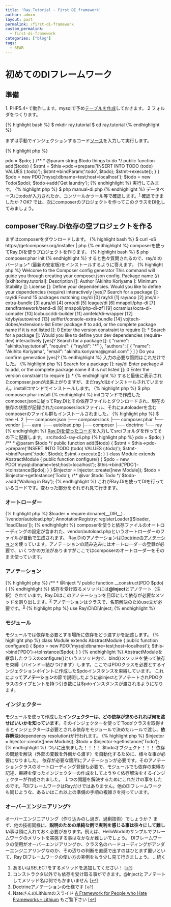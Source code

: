 ```yaml
---
title: 'Ray.Tutorial - First DI framework'
author: admin
layout: post
permalink: /first-di-framework
custom_permalink:
  - first-di-framework
categories: ["blog"]
tags:
  - BEAR
---
```

<h1>初めてのDIフレームワーク</h1>
<h2>準備</h2>
 1. PHP5.4+で動作します。mysqlで予め<a href="https://github.com/koriym/Ray.Tutorial/blob/master/doc/todo.sql">テーブルを作成</a>しておきます。
 2 フォルダをつくります。

{% highlight bash %}
$ mkdir ray.tutorial
$ cd ray.tutorial
{% endhighlight %}

まずは手動でインジェクションするコード<a href="https://github.com/koriym/Ray.Tutorial/blob/develop/src/todo2-manual-injection.php">ソース</a>を入力して実行します。

{% highlight php %}
<?php
class Todo
{
    /**
     * @var PDO
     */
    private $pdo;

    /**
     * @param PDO $pdo
     */
    public function __construct(PDO $pdo)
    {
        $this->pdo = $pdo;
    }

    /**
     * @param string $todo things to do
     */
    public function add($todo)
    {
        $stmt = $this->pdo->prepare('INSERT INTO TODO (todo) VALUES (:todo)');
        $stmt->bindParam(':todo', $todo);
        $stmt->execute();
    }
}
$pdo = new PDO('mysql:dbname=test;host=localhost');
$todo = new Todo($pdo);
$todo->add('Get laundry');
{% endhighlight %}

実行してみます。

{% highlight php %}
$ php manual-di.php
{% endhighlight %}

データベースにtodoが入力されたか、コンソールかツール等で確認します。<sup><a href="#footnote_0_2143" id="identifier_0_2143" class="footnote-link footnote-identifier-link" title="あるいはSELECTをするメソッドを追加してください！">1</a></sup>
確認できましたか？OK?
では、次にcomposerのプロジェクトを作ってこのクラスをDI化してみましょう。
<h2>composerでRay.Di依存の空プロジェクトを作る</h2>
まずはcomposerをダウンロードします。

{% highlight bash %}
$ curl -sS https://getcomposer.org/installer | php
{% endhighlight %}

composerを使ってRay.Diを使うプロジェクトを作ります。

{% highlight bash %}
$ php composer.phar init
{% endhighlight %}

すると色々質問されるので、ray/diのバージョン* (最新の安定板)をインストールするように答えます。

{% highlight php %}
  Welcome to the Composer config generator
This command will guide you through creating your composer.json config.
Package name (<vendor>/<name>) [akihito/ray.tutorial]:
Description []:
Author [Akihito Koriyama <akihito .koriyama@gmail.com>]:
Minimum Stability []:
License []:
Define your dependencies.
Would you like to define your dependencies (require) interactively [yes]?
Search for a package []: ray/di
Found 15 packages matching ray/di
   [0] ray/di
   [1] ray/aop
   [2] jms/di-extra-bundle
   [3] aura/di
   [4] orno/di
   [5] league/di
   [6] mnapoli/php-di
   [7] zendframework/zend-di
   [8] mnapoli/php-di-zf1
   [9] ocramius/ocra-di-compiler
  [10] lcobucci/di-builder
  [11] aimfeld/di-wrapper
  [12] kdyby/autowired
  [13] seiffert/console-extra-bundle
  [14] vojtech-dobes/extensions-list
Enter package # to add, or the complete package name if it is not listed []: 0
Enter the version constraint to require []: *
Search for a package []:
Would you like to define your dev dependencies (require-dev) interactively [yes]?
Search for a package []:
{
    "name": "akihito/ray.tutorial",
    "require": {
        "ray/di": "*"
    },
    "authors": [
        {
            "name": "Akihito Koriyama",
            "email": "akihito.koriyama@gmail.com"
        }
    ]
}
Do you confirm generation [yes]?
</akihito></name></vendor>
{% endhighlight %}

入力の必要な質問はこれだけでした。

{% highlight php %}
Search for a package []: ray/di
Enter package # to add, or the complete package name if it is not listed []: 0
Enter the version constraint to require []: *
{% endhighlight %}

すると最後に表示されたcomposer.jsonが出来上がりますが、まだray/diはインストールされていません。installコマンドでインストールします。

{% highlight php %}
$ php composer.phar install
{% endhighlight %}

initコマンドで作成したcomposer.jsonに従ってRay.Diとその依存ファイルとダウンロードされ、現在の依存の状態が記録されたcomposer.lockファイル、それにautoloaderを含むcomposerのファイル群もインストールされました。

{% highlight php %}
$ tree -L 2
├── composer.json
├── composer.lock
├── composer.phar
└── vendor
    ├── aura
    ├── autoload.php
    ├── composer
    ├── doctrine
    └── ray
{% endhighlight %}

<a href="https://github.com/koriym/Ray.Tutorial/blob/develop/src/todo3-ray-di.php">Ray.Diを使ったコード</a>を入力してsrc/フォルダを作ってその下に配置します。
src/todo3-ray-di.php

{% highlight php %}
<?php
use Doctrine\Common\Annotations\AnnotationRegistry;
use Ray\Di\AbstractModule;
use Ray\Di\Injector;
use Ray\Di\Di\Inject;
use Ray\Di\Di\Named;
$loader = require dirname(__DIR__) . '/vendor/autoload.php';
AnnotationRegistry::registerLoader([$loader, 'loadClass']);
class Todo
{
    private $pdo;
    /**
     * @Inject
     */

    public function __construct(PDO $pdo)
    {
        $this->pdo = $pdo;
    }

    /**
     * @param $todo
     */
    public function add($todo)
    {
        $stmt = $this->pdo->prepare('INSERT INTO TODO (todo) VALUES (:todo)');
        $stmt->bindParam(':todo', $todo);
        $stmt->execute();
    }
}
class Module extends AbstractModule
{
    public function configure()
    {
        $pdo = new PDO('mysql:dbname=test;host=localhost');
        $this->bind('PDO')->toInstance($pdo);
    }
}
$injector = Injector::create([new Module]);
$todo = $injector->getInstance('Todo');
/** @var $todo Todo */
$todo->add('Walking in Ray');
{% endhighlight %}

これがRay.Diを使ってDIを行っているコードです。変わった部分をそれぞれ見て行きます。
<h3>オートローダー</h3>

{% highlight php %}
$loader = require dirname(__DIR__) . '/vendor/autoload.php';
AnnotationRegistry::registerLoader([$loader, 'loadClass']);
{% endhighlight %}

composerを使うと依存ファイルのオートローディングの設定が含まれた、vendor/autoload.phpというオートローダーのファイルが自動で生成されます。
Ray.Diのアノテーションは<a href="http://docs.doctrine-project.org/projects/doctrine-common/en/latest/reference/annotations.html">Doctrineのアノテーション</a>を使っています。アノテーションの読み込みにはオートローダーの登録が必要で、いくつかの方法がありますがここではcomposerのオートローダーをそのまま使っています。
<h3>アノテーション</h3>

{% highlight php %}
    /**
     * @Inject
     */
    public function __construct(PDO $pdo)
    {
{% endhighlight %}

依存を受け取るメソッドには<strong>@Inject</strong>とアノテート（注釈）されています。Ray.Diはこのアノテーションを目印にして依存が必要なメソッドを割り出します。<sup><a href="#footnote_1_2143" id="identifier_1_2143" class="footnote-link footnote-identifier-link" title="コンストラクタ以外でも依存を受け取る事ができます。@Injectとアノテートしてメソッド名は何でもかまいません">2</a></sup>
アノテーションはクラスで、名前解決のためuse文が必要です。<sup><a href="#footnote_2_2143" id="identifier_2_2143" class="footnote-link footnote-identifier-link" title="Doctrineアノテーションの仕様です">3</a></sup>

{% highlight php %}
use Ray\Di\Di\Inject;
{% endhighlight %}

<h3>モジュール</h3>
モジュールでは依存を必要とする場所に依存をどう渡すかを記述します。

{% highlight php %}
class Module extends AbstractModule
{
    public function configure()
    {
        $pdo = new PDO('mysql:dbname=test;host=localhost');
        $this->bind('PDO')->toInstance($pdo);
    }
}
{% endhighlight %}

AbstractModuleを継承したクラスのconfigure()というメソッド内で、bind()メソッドを使って依存を束縛（バインド＝結びつけます）します。ここではPDOクラスを必要とするインジェクションポイントに作成した$pdoインスタンスを束縛しています。
これによって<strong>アノテーション</strong>の節で説明したように@injectとアノテートされPDOクラスのタイプヒントを持つ引き数には$pdoインスタンスが渡されるようになります。
<h3>インジェクター</h3>
モジュールを使って作成した<strong>インジェクターは、どの依存が求められれば何を渡せばいいかを知っています</strong>。そのインジェクターを使って&#8217;Todo&#8217;クラスを取得するとインジェクターは必要とされる依存をモジュールで決めたルールで渡し、<strong>依存解決</strong>(dependency resolution)が行われます。

{% highlight php %}
$injector = Injector::create([new Module]);
$todo = $injector->getInstance('Todo');
{% endhighlight %}

ついに出来ました！！！！
$todoオブジェクト！！！
依存の問題を解決（外部の変数を外側から渡す）を自動化するために、様々な事が必要になりました。
依存が必要な箇所にアノテーションが必要です。そのアノテーションクラスのオートローディング登録も必要で、モジュールでも依存の束縛の記述、束縛を使ったインジェクターの作成をしてようやく依存解決をするインジェクターが作成されました。
１つの問題を解決するためにこれだけの事をしたのです。<sup><a href="#footnote_3_2143" id="identifier_3_2143" class="footnote-link footnote-identifier-link" title="NateさんのLithiumのスライド A Framework for People who Hate Frameworks &ndash; Lithium もご覧下さい">4</a></sup>DIフレームワークはRayだけではありません。他のDIフレームワークも同じような、あるいはこれ以上の準備の手順の複雑さを持っています。
<h3>オーバーエンジニアリング?</h3>
オーバーエンジニアリング（作り込みのし過ぎ、過剰技術）でしょうか？
まず、他の技術同様に、<strong>説明のための単純な例で実利を感じる事は往々にして難しい</strong>事は頭に入れておく必要があります。例えば、HelloWorldのサンプルでフレームワークのメリットを実感する事はなかなか難しいでしょう。
DIフレームワークの使用がオーバーエンジアリングか、クラス名のハードコーディングがアンダーエンジニアリングなのか、その辺りの判断を直感で出すのはひとまず置いといて、Ray DIフレームワークの使い方の実例をもう少し見て行きましょう。
&#8230;続く
<ol class="footnotes"><li id="footnote_0_2143" class="footnote">あるいはSELECTをするメソッドを追加してください！ [<a href="#identifier_0_2143" class="footnote-link footnote-back-link">&#8617;</a>]</li><li id="footnote_1_2143" class="footnote">コンストラクタ以外でも依存を受け取る事ができます。@Injectとアノテートしてメソッド名は何でもかまいません [<a href="#identifier_1_2143" class="footnote-link footnote-back-link">&#8617;</a>]</li><li id="footnote_2_2143" class="footnote">Doctrineアノテーションの仕様です [<a href="#identifier_2_2143" class="footnote-link footnote-back-link">&#8617;</a>]</li><li id="footnote_3_2143" class="footnote">NateさんのLithiumのスライド <a href="http://www.slideshare.net/jperras/tekx-a-framework-for-people-who-hate-frameworks-lithium">A Framework for People who Hate Frameworks &#8211; Lithium</a> もご覧下さい [<a href="#identifier_3_2143" class="footnote-link footnote-back-link">&#8617;</a>]</li></ol>

